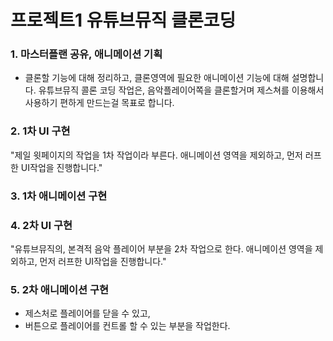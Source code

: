 # 프로젝트1 유튜브뮤직 클론코딩

### 1. 마스터플랜 공유, 애니메이션 기획

- 클론할 기능에 대해 정리하고, 클론영역에 필요한 애니메이션 기능에 대해 설명합니다.
  유튜브뮤직 콜론 코딩 작업은, 음악플레이어쪽을 클론할거며 제스쳐를 이용해서 사용하기 편하게 만드는걸 목표로 합니다.

### 2. 1차 UI 구현

"제일 윗페이지의 작업을 1차 작업이라 부른다.
애니메이션 영역을 제외하고, 먼저 러프한 UI작업을 진행합니다."

### 3. 1차 애니메이션 구현

### 4. 2차 UI 구현

"유튜브뮤직의, 본격적 음악 플레이어 부분을 2차 작업으로 한다.
애니메이션 영역을 제외하고, 먼저 러프한 UI작업을 진행합니다."

### 5. 2차 애니메이션 구현

- 제스처로 플레이어를 닫을 수 있고,
- 버튼으로 플레이어를 컨트롤 할 수 있는 부분을 작업한다.
